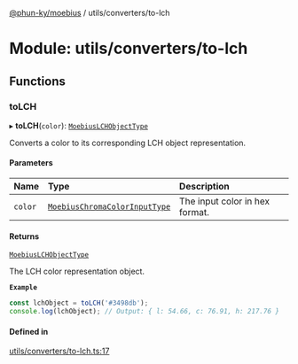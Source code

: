 [@phun-ky/moebius](../README.md) / utils/converters/to-lch

# Module: utils/converters/to-lch

## Functions

### toLCH

▸ **toLCH**(`color`): [`MoebiusLCHObjectType`](types.md#moebiuslchobjecttype)

Converts a color to its corresponding LCH object representation.

#### Parameters

| Name | Type | Description |
| :------ | :------ | :------ |
| `color` | [`MoebiusChromaColorInputType`](types.md#moebiuschromacolorinputtype) | The input color in hex format. |

#### Returns

[`MoebiusLCHObjectType`](types.md#moebiuslchobjecttype)

The LCH color representation object.

**`Example`**

```ts
const lchObject = toLCH('#3498db');
console.log(lchObject); // Output: { l: 54.66, c: 76.91, h: 217.76 }
```

#### Defined in

[utils/converters/to-lch.ts:17](https://github.com/phun-ky/moebius/blob/main/src/utils/converters/to-lch.ts#L17)
